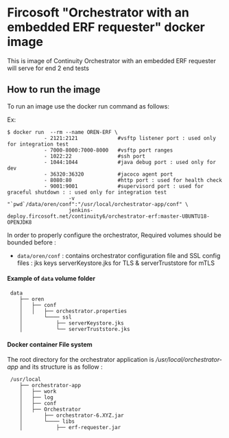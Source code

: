# Fircosoft "Orchestrator with an embedded ERF requester"  docker image

This is image of Continuity Orchestrator with an embedded ERF requester will serve for end 2 end tests 

## How to run the image
To run an image use the docker run command as follows:

Ex:

    $ docker run  --rm --name OREN-ERF \
                - 2121:2121             #vsftp listener port : used only for integration test
                - 7000-8000:7000-8000   #vsftp port ranges
                - 1022:22               #ssh port
                - 1044:1044             #java debug port : used only for dev
                - 36320:36320           #jacoco agent port
                - 8080:80               #http port : used for health check
                - 9001:9001             #supervisord port : used for graceful shutdown : : used only for integration test
                        -v "`pwd`/data/oren/conf":"/usr/local/orchestrator-app/conf" \
                        jenkins-deploy.fircosoft.net/continuity6/orchestrator-erf:master-UBUNTU18-OPENJDK8


In order to properly configure the orchestrator, Required volumes should be bounded before :

- `data/oren/conf` : contains orchestrator configuration file and SSL config files : jks keys serverKeystore.jks for TLS  & serverTruststore for mTLS 

#### Example of `data` volume folder


     data    
        ├── oren
        │   ├── conf
        │   │   ├── orchestrator.properties
        │       └──── ssl
        │           ├── serverKeystore.jks
        │           └── serverTruststore.jks


#### Docker container File system

The root directory for the orchestrator application is */usr/local/orchestrator-app* and its structure is as follow :

     /usr/local    
        ├── orchestrator-app
        │   ├── work
        │   ├── log
        │   ├── conf
        │   ├── Orchestrator
        │       ├── orchestrator-6.XYZ.jar
        │       └──── libs
        │           ├── erf-requester.jar



